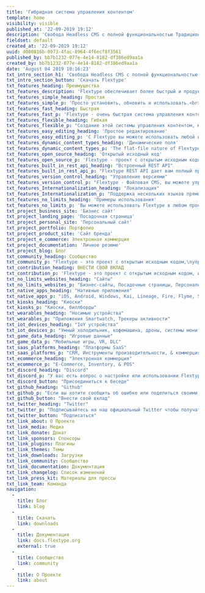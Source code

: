 ```yaml
---
title: 'Гибридная система управления контентом'
template: home
visibility: visible
published_at: '22-09-2019 19:12'
description: 'Свобода Headless CMS с полной функциональностью Традиционных CMS.'
fieldset: default
created_at: '22-09-2019 19:12'
uuid: d080816b-0973-4fac-8964-4f6ecf8f3561
published_by: bb7b1232-077e-4e14-8182-df386ed9aa1a
created_by: bb7b1232-077e-4e14-8182-df386ed9aa1a
date: 'August 04 2019 10:16:23'
txt_intro_section_h1: 'Свобода Headless CMS с полной функциональностью Традиционных CMS.'
txt_intro_section_button: 'Скачать Flextype'
txt_features_heading: Преимущества
txt_features_description: 'Flextype обеспечивает более быстрый и продуктивный способ<br> создания и управления контентом для любого типа проекта.'
txt_features_simple_heading: Простая
txt_features_simple_p: 'Просто установить, обновить и использовать.<br>Не требуется специальной установки, просто скопируйте файлы на ваш сервер!'
txt_features_fast_heading: Быстрая
txt_features_fast_p: 'Flextype - очень быстрая система управления контентом из-за элегантной архитектуры и встроенного <a href="https://docs.flextype.org/en/concepts/performance">умного кэша</a>.'
txt_features_flexible_heading: Гибкая
txt_features_flexible_p: "Создание этой системы управления контентом, мы сосредоточились на простоте и гибкости. Для этого мы внедрили простой, но мощный API."
txt_features_easy_editing_heading: 'Простое редактирование'
txt_features_easy_editing_p: 'С Flextype вы можете использовать любой из ваших любимых редакторов контента для написания контента или наши великолепные %url_start%Admin Panel%url_end%.'
txt_features_dynamic_content_types_heading: 'Динамические поля'
txt_features_dynamic_content_types_p: 'The flat-file nature of Flextype lets you define unlimited custom fields for any of your entries.'
txt_features_open_source_heading: 'Открытый исходный код'
txt_features_open_source_p: 'Flextype - проект с открытым исходным кодом, основанный Сергеем Романенко и поддерживаемый Сообществом Flextype .<br>и опубликован под лицензией MIT<br>,'
txt_features_built_in_rest_api_heading: "Встроенный REST API"
txt_features_built_in_rest_api_p: "Flextype REST API дает вам полный программный контроль над системой управления контентом."
txt_features_version_control_heading: "Управление версиями"
txt_features_version_control_p: "Flextype - Файловая CMS, вы можете управлять версиями всего контента с помощью GIT или любой другой системы контроля версий."
txt_features_Internationalization_heading: "Локализация"
txt_features_Internationalization_p: "Поддержка нескольких языков прямо в из коробки. Вы можете интегрировать ваш сайт разработанный на Flextype с любым облачным решением для управления локализацией, таким как Crowdin или Transifex."
txt_features_no_limits_heading: 'Примеры использования'
txt_features_no_limits_p: 'Вы можете использовать Flextype в любом проекте!'
txt_project_business_site: 'Бизнес сайт'
txt_project_landing_page: 'Посадочная страница'
txt_project_personal_site: 'Персональный сайт'
txt_project_portfolio: Портфолио
txt_project_product_site: 'Сайт бренда'
txt_project_e_commerce: Электронная коммерция
txt_project_documentation: 'Личное резюме'
txt_project_blog: Блог
txt_community_heading: Сообщество
txt_community_p: "Flextype - это проект с открытым исходным кодом,\nуправляемый сообществом и поддерживаемый сообществом!"
txt_contribution_heading: ВНЕСТИ СВОЙ ВКЛАД
txt_contribution_p: 'Flextype - это проект с открытым исходным кодом, и вклад сообщества важен для его роста и успеха.  Внести свой вклад в Flextype легко, и вы можете выделить столько времени, сколько захотите.'
txt_no_limits_websites_heading: "Сайты"
txt_no_limits_websites_p: "Бизнес-сайты, Посадочные страницы, Персональный сайт, Портфолио, Товары сайтов, Блоги и Веб-приложения"
txt_native_apps_heading: "Нативные приложения"
txt_native_apps_p: "iOS, Android, Windows, Kai, Lineage, Fire, Flyme, Sailfish, Tizen, Remix."
txt_kiosks_heading: "Киоски"
txt_kiosks_p: "Киоски, биллборды"
txt_wearables_heading: "Носимые устройства"
txt_wearables_p: "Приложения Smartwatch, Трекеры активности"
txt_iot_devices_heading: "IoY устройства"
txt_iot_devices_p: "Умный холодильник, кофемашина, дроны, системы мониторинга жизнедеятельности города."
txt_game_data_heading: "Игровые данные"
txt_game_data_p: "Мобильные игры, VR, DLC"
txt_saas_platforms_heading: "Платформы SaaS"
txt_saas_platforms_p: "CRM, Инструменты производительности, & коммерция"
txt_ecommerce_heading: "Электронная коммерция"
txt_ecommerce_p: "E-Commerce, Inventory, & POS"
txt_discord_heading: "Discord"
txt_discord_p: "У вас есть вопрос о настройке или использовании Flextype? Мы сделаем все возможное, чтобы помочь вам. Также здесь вы можете начать обсуждение разработки ядра, плагинов и тем."
txt_discord_button: "Присоединиться к беседе"
txt_github_heading: "Github"
txt_github_p: "Если вы хотите сообщить об ошибке или поделиться своими идеями, вы можете использовать Flextype GitHub Issues tracker."
txt_github_button: "Внести свой вклад"
txt_twitter_heading: "Twitter"
txt_twitter_p: "Подписывайтесь на наш официальный Twitter чтобы получать в режиме реального времени новости о разработке и всех мероприятиях."
txt_twitter_button: "Подписаться"
txt_link_about: О Проекте
txt_link_media: Медиа
txt_link_donate: Донат
txt_link_sponsors: Спонсоры
txt_link_plugins: Плагины
txt_link_themes: Темы
txt_link_downloads: Загрузки
txt_link_community: Сообщество
txt_link_documentation: Документация
txt_link_changelog: Список изменений
txt_link_press_kit: Материалы для прессы
txt_link_team: Команда
navigation:
  - 
    title: Блог
    link: blog
  - 
    title: Скачать
    link: downloads
  - 
    title: Документация
    link: docs.flextype.org
    external: true
  - 
    title: Сообщество
    link: community
  - 
    title: О Проекте
    link: about
---
```



